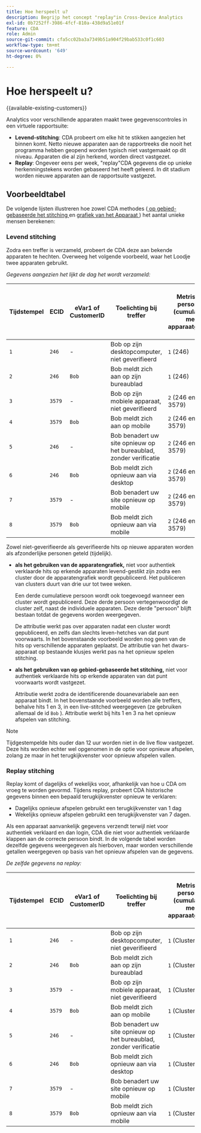 ```yaml
---
title: Hoe herspeelt u?
description: Begrijp het concept "replay"in Cross-Device Analytics
exl-id: 0b7252ff-3986-4fcf-810a-438d9a51e01f
feature: CDA
role: Admin
source-git-commit: cfa5cc02ba3a7349b51a904f29bab533c0f1c603
workflow-type: tm+mt
source-wordcount: '649'
ht-degree: 0%

---
```


# Hoe herspeelt u?

{{available-existing-customers}}

Analytics voor verschillende apparaten maakt twee gegevenscontroles in een virtuele rapportsuite:

* **Levend-stitching**: CDA probeert om elke hit te stikken aangezien het binnen komt. Netto nieuwe apparaten aan de rapportreeks die nooit het programma hebben geopend worden typisch niet vastgemaakt op dit niveau. Apparaten die al zijn herkend, worden direct vastgezet.
* **Replay**: Ongeveer eens per week, &quot;replay&quot;CDA gegevens die op unieke herkenningstekens worden gebaseerd het heeft geleerd. In dit stadium worden nieuwe apparaten aan de rapportsuite vastgezet.

## Voorbeeldtabel

De volgende lijsten illustreren hoe zowel CDA methodes ([ op gebied-gebaseerde het stitching ](field-based-stitching.md) en [ grafiek van het Apparaat ](device-graph.md)) het aantal unieke mensen berekenen:

### Levend stitching

Zodra een treffer is verzameld, probeert de CDA deze aan bekende apparaten te hechten. Overweeg het volgende voorbeeld, waar het Loodje twee apparaten gebruikt.

*Gegevens aangezien het lijkt de dag het wordt verzameld:*

| Tijdstempel | ECID | eVar1 of CustomerID | Toelichting bij treffer | Metrische personen (cumulatief) met apparaatgrafiek | Metrische personen (cumulatief) die op veld gebaseerde stitching gebruiken |
| --- | --- | --- | --- | --- | --- |
| `1` | `246` | - | Bob op zijn desktopcomputer, niet geverifieerd | `1` (246) | `1` (246) |
| `2` | `246` | `Bob` | Bob meldt zich aan op zijn bureaublad | `1` (246) | `2` (246 en Bob) |
| `3` | `3579` | - | Bob op zijn mobiele apparaat, niet geverifieerd | `2` (246 en 3579) | `3` (246, Bob en 3579) |
| `4` | `3579` | `Bob` | Bob meldt zich aan op mobile | `2` (246 en 3579) | `3` (246, Bob en 3579) |
| `5` | `246` | - | Bob benadert uw site opnieuw op het bureaublad, zonder verificatie | `2` (246 en 3579) | `3` (246, Bob en 3579) |
| `6` | `246` | `Bob` | Bob meldt zich opnieuw aan via desktop | `2` (246 en 3579) | `3` (246, Bob en 3579) |
| `7` | `3579` | - | Bob benadert uw site opnieuw op mobile | `2` (246 en 3579) | `3` (246, Bob en 3579) |
| `8` | `3579` | `Bob` | Bob meldt zich opnieuw aan via mobile | `2` (246 en 3579) | `3` (246, Bob en 3579) |

Zowel niet-geverifieerde als geverifieerde hits op nieuwe apparaten worden als afzonderlijke personen geteld (tijdelijk).

* **als het gebruiken van de apparatengrafiek,** niet voor authentiek verklaarde hits op erkende apparaten levend-gestikt zijn zodra een cluster door de apparatengrafiek wordt gepubliceerd. Het publiceren van clusters duurt van drie uur tot twee weken.

  Een derde cumulatieve persoon wordt ook toegevoegd wanneer een cluster wordt gepubliceerd. Deze derde persoon vertegenwoordigt de cluster zelf, naast de individuele apparaten. Deze derde &quot;persoon&quot; blijft bestaan totdat de gegevens worden weergegeven.

  De attributie werkt pas over apparaten nadat een cluster wordt gepubliceerd, en zelfs dan slechts leven-hetches van dat punt voorwaarts. In het bovenstaande voorbeeld worden nog geen van de hits op verschillende apparaten geplaatst. De attributie van het dwars-apparaat op bestaande klusjes werkt pas na het opnieuw spelen stitching.
* **als het gebruiken van op gebied-gebaseerde het stitching,** niet voor authentiek verklaarde hits op erkende apparaten van dat punt voorwaarts wordt vastgezet.

  Attributie werkt zodra de identificerende douanevariabele aan een apparaat bindt. In het bovenstaande voorbeeld worden alle treffers, behalve hits 1 en 3, in een live-stitched weergegeven (ze gebruiken allemaal de id `Bob` ). Attributie werkt bij hits 1 en 3 na het opnieuw afspelen van stitching.

>[!NOTE]
>
>Tijdgestempelde hits ouder dan 12 uur worden niet in de live flow vastgezet. Deze hits worden echter wel opgenomen in de optie voor opnieuw afspelen, zolang ze maar in het terugkijkvenster voor opnieuw afspelen vallen.

### Replay stitching

Replay komt of dagelijks of wekelijks voor, afhankelijk van hoe u CDA om vroeg te worden gevormd. Tijdens replay, probeert CDA historische gegevens binnen een bepaald terugkijkvenster opnieuw te verklaren:

* Dagelijks opnieuw afspelen gebruikt een terugkijkvenster van 1 dag
* Wekelijks opnieuw afspelen gebruikt een terugkijkvenster van 7 dagen.

Als een apparaat aanvankelijk gegevens verzendt terwijl niet voor authentiek verklaard en dan login, CDA die niet voor authentiek verklaarde klappen aan de correcte persoon bindt. In de volgende tabel worden dezelfde gegevens weergegeven als hierboven, maar worden verschillende getallen weergegeven op basis van het opnieuw afspelen van de gegevens.

*De zelfde gegevens na replay:*

| Tijdstempel | ECID | eVar1 of CustomerID | Toelichting bij treffer | Metrische personen (cumulatief) met apparaatgrafiek | Metrische personen (cumulatief) die op veld gebaseerde stitching gebruiken |
| --- | --- | --- | --- | --- | --- |
| `1` | `246` | - | Bob op zijn desktopcomputer, niet geverifieerd | `1` (Cluster1) | `1` (Bob) |
| `2` | `246` | `Bob` | Bob meldt zich aan op zijn bureaublad | `1` (Cluster1) | `1` (Bob) |
| `3` | `3579` | - | Bob op zijn mobiele apparaat, niet geverifieerd | `1` (Cluster1) | `1` (Bob) |
| `4` | `3579` | `Bob` | Bob meldt zich aan op mobile | `1` (Cluster1) | `1` (Bob) |
| `5` | `246` | - | Bob benadert uw site opnieuw op het bureaublad, zonder verificatie | `1` (Cluster1) | `1` (Bob) |
| `6` | `246` | `Bob` | Bob meldt zich opnieuw aan via desktop | `1` (Cluster1) | `1` (Bob) |
| `7` | `3579` | - | Bob benadert uw site opnieuw op mobile | `1` (Cluster1) | `1` (Bob) |
| `8` | `3579` | `Bob` | Bob meldt zich opnieuw aan via mobile | `1` (Cluster1) | `1` (Bob) |
